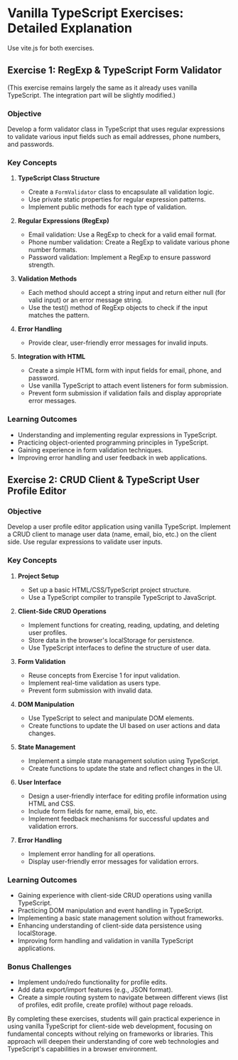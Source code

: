 # Vanilla TypeScript Exercises: Detailed Explanation

Use vite.js for both exercises.

## Exercise 1: RegExp & TypeScript Form Validator

(This exercise remains largely the same as it already uses vanilla TypeScript. The integration part will be slightly modified.)

### Objective
Develop a form validator class in TypeScript that uses regular expressions to validate various input fields such as email addresses, phone numbers, and passwords.

### Key Concepts

1. **TypeScript Class Structure**
   - Create a `FormValidator` class to encapsulate all validation logic.
   - Use private static properties for regular expression patterns.
   - Implement public methods for each type of validation.

2. **Regular Expressions (RegExp)**
   - Email validation: Use a RegExp to check for a valid email format.
   - Phone number validation: Create a RegExp to validate various phone number formats.
   - Password validation: Implement a RegExp to ensure password strength.

3. **Validation Methods**
   - Each method should accept a string input and return either null (for valid input) or an error message string.
   - Use the test() method of RegExp objects to check if the input matches the pattern.

4. **Error Handling**
   - Provide clear, user-friendly error messages for invalid inputs.

5. **Integration with HTML**
   - Create a simple HTML form with input fields for email, phone, and password.
   - Use vanilla TypeScript to attach event listeners for form submission.
   - Prevent form submission if validation fails and display appropriate error messages.

### Learning Outcomes
- Understanding and implementing regular expressions in TypeScript.
- Practicing object-oriented programming principles in TypeScript.
- Gaining experience in form validation techniques.
- Improving error handling and user feedback in web applications.

## Exercise 2: CRUD Client & TypeScript User Profile Editor

### Objective
Develop a user profile editor application using vanilla TypeScript. Implement a CRUD client to manage user data (name, email, bio, etc.) on the client side. Use regular expressions to validate user inputs.

### Key Concepts

1. **Project Setup**
   - Set up a basic HTML/CSS/TypeScript project structure.
   - Use a TypeScript compiler to transpile TypeScript to JavaScript.

2. **Client-Side CRUD Operations**
   - Implement functions for creating, reading, updating, and deleting user profiles.
   - Store data in the browser's localStorage for persistence.
   - Use TypeScript interfaces to define the structure of user data.

3. **Form Validation**
   - Reuse concepts from Exercise 1 for input validation.
   - Implement real-time validation as users type.
   - Prevent form submission with invalid data.

4. **DOM Manipulation**
   - Use TypeScript to select and manipulate DOM elements.
   - Create functions to update the UI based on user actions and data changes.

5. **State Management**
   - Implement a simple state management solution using TypeScript.
   - Create functions to update the state and reflect changes in the UI.

6. **User Interface**
   - Design a user-friendly interface for editing profile information using HTML and CSS.
   - Include form fields for name, email, bio, etc.
   - Implement feedback mechanisms for successful updates and validation errors.

7. **Error Handling**
   - Implement error handling for all operations.
   - Display user-friendly error messages for validation errors.

### Learning Outcomes
- Gaining experience with client-side CRUD operations using vanilla TypeScript.
- Practicing DOM manipulation and event handling in TypeScript.
- Implementing a basic state management solution without frameworks.
- Enhancing understanding of client-side data persistence using localStorage.
- Improving form handling and validation in vanilla TypeScript applications.

### Bonus Challenges
- Implement undo/redo functionality for profile edits.
- Add data export/import features (e.g., JSON format).
- Create a simple routing system to navigate between different views (list of profiles, edit profile, create profile) without page reloads.

By completing these exercises, students will gain practical experience in using vanilla TypeScript for client-side web development, focusing on fundamental concepts without relying on frameworks or libraries. This approach will deepen their understanding of core web technologies and TypeScript's capabilities in a browser environment.
